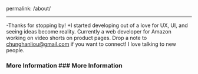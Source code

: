 permalink: /about/
 ---	 ---
 	 
-Thanks for stopping by!	+I started developing out of a love for UX, UI, and seeing ideas become reality. Currently a web developer for Amazon working on video shorts on product pages. Drop a note to chunghanliou@gmail.com if you want to connect! I love talking to new people. 
 	 
 ### More Information	 ### More Information
 	 
